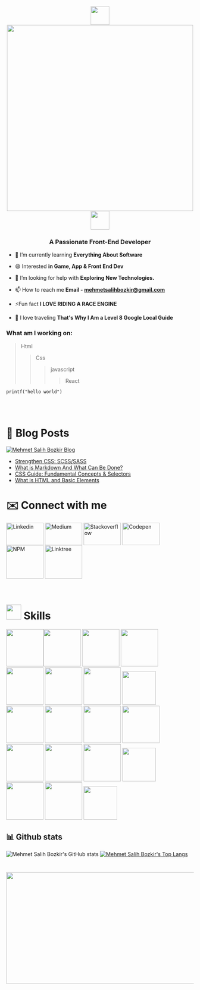 <h1 align="center"> 
  <img src="https://user-images.githubusercontent.com/74038190/213844263-a8897a51-32f4-4b3b-b5c2-e1528b89f6f3.png" width="50px" /> <img src="https://readme-typing-svg.demolab.com?font=Fira+Code&pause=1000&color=5800F7&random=false&width=435&lines=Hi%2CI'm+Just+a+guy+fascinated+by+Tech;-----Junior+Front-End+Developer------" width="500px" /> <img src="https://user-images.githubusercontent.com/74038190/213844263-a8897a51-32f4-4b3b-b5c2-e1528b89f6f3.png" width="50px" />
</h1>

<!--- ------------------------------------------------------------------------------------------------------------------------------------------------------- -->
<!--- -- About ME  ------------------------------------------------------------------------------------------------------------------------------------------ -->
<!--- ------------------------------------------------------------------------------------------------------------------------------------------------------- -->
<h3 align="center">A Passionate Front-End Developer</h3>


- 🌱 I’m currently learning **Everything About Software**

- 😄 Interested **in Game, App & Front End Dev**

- 🤝 I’m looking for help with **Exploring New Technologies.**

- 📫 How to reach me **Email - mehmetsalihbozkir@gmail.com**

- ⚡Fun fact **I LOVE RIDING A RACE ENGINE**
  
- 🚢 I love traveling **That's Why I Am a Level 8 Google Local Guide**

<h3 align="left">What am I working on:</h3>

>Html
>>Css
>>>javascript
>>>>React

```
printf("hello world")
```
<br><br>
# 📕 Blog Posts

[![Mehmet Salih Bozkir Blog](https://github-readme-medium.vercel.app/?username=mehmetsalihbozkir&limit=3&theme=nord)](https://medium.com/@mehmetsalihbozkir)
- [Strengthen CSS: SCSS/SASS](https://medium.com/@mehmetsalihbozkir/strengthen-css-scss-sass-30b0d602af7b)
- [What is Markdown And What Can Be Done?](https://medium.com/@mehmetsalihbozkir/what-is-markdown-and-what-can-be-done-d6bfe7ca09b7)
- [CSS Guide: Fundamental Concepts & Selectors](https://medium.com/@mehmetsalihbozkir/css-guide-fundamental-concepts-selectors-7ef552ffb60b)
- [What is HTML and Basic Elements](https://medium.com/@mehmetsalihbozkir/what-is-html-and-basic-elements-e7c95b7fe655)

# ✉️ Connect with me
<p align="left">
<a href="https://www.linkedin.com/in/mehmet-salih-bozkır" target="blank">
<img align="center" src="https://raw.githubusercontent.com/rahuldkjain/github-profile-readme-generator/master/src/images/icons/Social/linked-in-alt.svg" alt="Linkedin" height="60" width="100" /></a>
<a href="https://medium.com/@mehmetsalihbozkir" target="blank">
<img align="center" src="https://edent.github.io/SuperTinyIcons/images/svg/medium.svg" width="100" alt="Medium" height="60"  /></a>
<a href="https://stackoverflow.com/users/23094164/mehmet-salih-bozk%c4%b1r" target="blank">
<img align="center" src="https://edent.github.io/SuperTinyIcons/images/svg/stackoverflow.svg" width="100" alt="Stackoverflow" height="60"  /></a>
<a href="https://codepen.io/MehmetBozkir" target="blank">
<img align="center" src="https://edent.github.io/SuperTinyIcons/images/svg/codepen.svg" width="100" alt="Codepen" height="60"  /></a>
<a href="https://www.npmjs.com/~mehmet_salih_bozkir" target="blank">
<img align="center" src="https://edent.github.io/SuperTinyIcons/images/svg/npm.svg" width="100" alt="NPM" height="90"  /></a>
<a href="https://linktr.ee/MehmetSalihBozkir" target="blank">
<img align="center" src="https://logowik.com/content/uploads/images/linktree-new-2022-favicon8503.logowik.com.webp" width="100" alt="Linktree" height="90"  /></a>
</p>
<br>

<!--- ------------------------------------------------------------------------------------------------------------------------------------------------------ -->
<!--- -- Skills Section ------------------------------------------------------------------------------------------------------------------------------------ -->
<!--- ------------------------------------------------------------------------------------------------------------------------------------------------------ -->

# <img src='https://user-images.githubusercontent.com/74038190/206662607-d9e7591e-bbf9-42f9-9386-29efc927bc16.gif' width="40">  Skills

<img src="https://user-images.githubusercontent.com/74038190/212257468-1e9a91f1-b626-4baa-b15d-5c385dfa7ed2.gif" width="100"><img src="https://user-images.githubusercontent.com/74038190/212281775-b468df30-4edc-4bf8-a4ee-f52e1aaddc86.gif" width="100">
<img src="https://github.com/Anmol-Baranwal/Cool-GIFs-For-GitHub/assets/74038190/3fb2cdf6-8920-462e-87a4-95af376418aa" width="100">
<img src="https://user-images.githubusercontent.com/74038190/212257465-7ce8d493-cac5-494e-982a-5a9deb852c4b.gif" width="100">
<img src="https://github.com/Anmol-Baranwal/Cool-GIFs-For-GitHub/assets/74038190/29fd6286-4e7b-4d6c-818f-c4765d5e39a9" width="100">
<img src="https://github.com/Anmol-Baranwal/Cool-GIFs-For-GitHub/assets/74038190/67f477ed-6624-42da-99f0-1a7b1a16eecb" width="100">
<img src="https://user-images.githubusercontent.com/74038190/212257454-16e3712e-945a-4ca2-b238-408ad0bf87e6.gif" width="100">
<img src="https://edent.github.io/SuperTinyIcons/images/svg/sass.svg" width="90">
<img src="https://edent.github.io/SuperTinyIcons/images/svg/json.svg" width="100">
<img src="https://edent.github.io/SuperTinyIcons/images/svg/jquery.svg" width="100">
<img src="https://user-images.githubusercontent.com/74038190/212280805-9bcb336b-8c55-46a8-abf8-ff286ab55472.gif" width="100">
<img src="https://user-images.githubusercontent.com/74038190/212257460-738ff738-247f-4445-a718-cdd0ca76e2db.gif" width="100">
<img src="https://user-images.githubusercontent.com/74038190/212257467-871d32b7-e401-42e8-a166-fcfd7baa4c6b.gif" width="100">
<img src="https://upload.wikimedia.org/wikipedia/commons/thumb/f/f1/Vitejs-logo.svg/1200px-Vitejs-logo.svg.png" width="100">
<img src="https://cdn.worldvectorlogo.com/logos/next-js.svg" width="100">
<img src="https://cdn.jsdelivr.net/gh/devicons/devicon/icons/redux/redux-original.svg" width="90">
<img src="https://miro.medium.com/v2/resize:fit:1400/1*elhu-42TzQEdsFjKDbQhhA.png" width="100">
<img src="https://upload.wikimedia.org/wikipedia/commons/thumb/d/d5/Tailwind_CSS_Logo.svg/320px-Tailwind_CSS_Logo.svg.png" width="100">
<img src="https://cdn.worldvectorlogo.com/logos/material-ui-1.svg" width="90">

## 📊 Github stats
![Mehmet Salih Bozkir's GitHub stats](https://github-readme-stats.vercel.app/api?username=MehmetBozkir&show_icons=true&&include_all_commits=true&ring_color=703ee5&title_color=5215fc&text_color=262552&icon_color=703ee5)
[![Mehmet Salih Bozkir's Top Langs](https://github-readme-stats.vercel.app/api/top-langs/?username=MehmetBozkir&layout=compact&title_color=5215fc&text_color=262552&text_bold=true)](https://github.com/MehmetBozkir/github-readme-stats)


#

<img src="https://user-images.githubusercontent.com/74038190/225813708-98b745f2-7d22-48cf-9150-083f1b00d6c9.gif" width="2000" height="300" >
